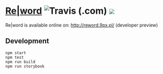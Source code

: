 # [Re|word](http://reword.9px.pl/) ![Travis (.com)](https://img.shields.io/travis/com/KacperKozak/Reword.svg?style=flat-square) ![](https://img.shields.io/badge/code_style-prettier-ff69b4.svg?style=flat-square)

Re|word is available online on: http://reword.9px.pl/ (developer preview)

## Development

```
npm start
npm test
npm run build
npm run storybook
```
